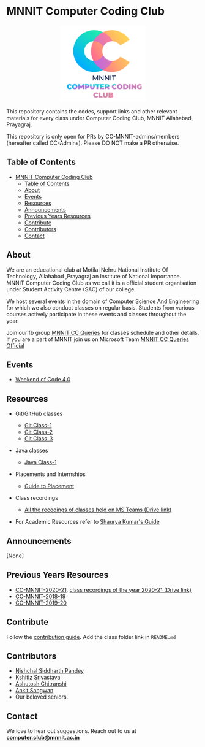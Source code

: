<head>
    <meta property='og:image' content='{{site.url}}/{{page.image}}'/>
    <meta property='og:type' content='website' />
</head>

# MNNIT Computer Coding Club

<div align="center">
    <img src="./cclogo.png" alt="MNNIT CC Club logo" height=200/>
</div>

This repository contains the codes, support links and other relevant materials for every class under Computer Coding Club, MNNIT Allahabad, Prayagraj.

This repository is only open for PRs by CC-MNNIT-admins/members (hereafter called CC-Admins). Please DO NOT make a PR otherwise.


## Table of Contents

- [MNNIT Computer Coding Club](#mnnit-computer-coding-club)
  - [Table of Contents](#table-of-contents)
  - [About](#about)
  - [Events](#events)
  - [Resources](#resources)
  - [Announcements](#announcements)
  - [Previous Years Resources](#previous-years-resources)
  - [Contribute](#contribute)
  - [Contributors](#contributors)
  - [Contact](#contact)

## About

We are an educational club at Motilal Nehru National Institute Of Technology, Allahabad ,Prayagraj an Institute of National Importance. MNNIT Computer Coding Club as we call it is a official student organisation under Student Activity Centre (SAC) of our college.

We host several events in the domain of Computer Science And Engineering for which we also conduct classes on regular basis. Students from various courses actively participate in these events and classes throughout the year.

Join our fb group [MNNIT CC Queries](https://www.facebook.com/groups/ccqueries/) for classes schedule and other details.
If you are a part of MNNIT join us on Microsoft Team [MNNIT CC Queries Official](https://bit.ly/ccqueriesteam)

## Events

- [Weekend of Code 4.0](WeekendOfCode)

## Resources

- Git/GitHub classes
    - [Git Class-1](Git-GitHub/2021_04_20_GitClass-1)
    - [Git Class-2](Git-GitHub/2021_04_21_GitClass-2)
    - [Git Class-3](Git-GitHub/2021_04_22_GitClass-3)

- Java classes
    - [Java Class-1](Java/2021_04_22_JavaClass-1)

- Placements and Internships
	- [Guide to Placement](Placements)

- Class recordings
    - [All the recodings of classes held on MS Teams (Drive link)](https://drive.google.com/drive/folders/14UTduGJfnltoc5sEgNX4Qrq4mCEJdz2K?usp=sharing)

- For Academic Resources refer to [Shaurya Kumar's Guide](https://shauryashares.weebly.com/)

## Announcements
[None]

## Previous Years Resources

- [CC-MNNIT-2020-21](https://cc-mnnit.github.io/2020-21-Classes/), [class recordings of the year 2020-21 (Drive link)](https://drive.google.com/drive/folders/1VKNH9mT945nq6hFZDk9kSN4ibQhWfj_L?usp=sharing)
- [CC-MNNIT-2018-19](https://cc-mnnit.github.io/2018-19-Classes/)
- [CC-MNNIT-2019-20](https://cc-mnnit.github.io/2019-20-Classes/)

## Contribute

Follow the [contribution guide](./CONTRIBUTING.md). Add the class folder link in `README.md`

## Contributors

* [Nishchal Siddharth Pandey](https://github.com/nisiddharth/)
* [Kshitiz Srivastava](https://github.com/pirateksh/)
* [Ashutosh Chitranshi](https://github.com/ashu12chi/)
* [Ankit Sangwan](https://github.com/ankitsangwan1999/)
* Our beloved seniors.

## Contact

We love to hear out suggestions. Reach out to us at <strong>computer.club@mnnit.ac.in</strong>
